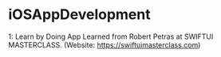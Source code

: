 # iOSAppDevelopment

1: Learn by Doing App
Learned from Robert Petras at SWIFTUI MASTERCLASS. (Website: https://swiftuimasterclass.com)
